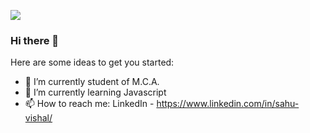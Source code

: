 ![](https://komarev.com/ghpvc/?username=VishalSahu)

### Hi there 👋

Here are some ideas to get you started:

- 🔭 I’m currently student of M.C.A.
- 🌱 I’m currently learning Javascript
- 📫 How to reach me: LinkedIn - https://www.linkedin.com/in/sahu-vishal/


